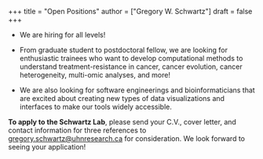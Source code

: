 +++
title = "Open Positions"
author = ["Gregory W. Schwartz"]
draft = false
+++

-   We are hiring for all levels!

-   From graduate student to postdoctoral fellow, we are looking for enthusiastic
    trainees who want to develop computational methods to understand
    treatment-resistance in cancer, cancer evolution, cancer heterogeneity,
    multi-omic analyses, and more!

-   We are also looking for software engineerings and bioinformaticians that are
    excited about creating new types of data visualizations and interfaces to make
    our tools widely accessible.

**To apply to the Schwartz Lab**, please send your C.V., cover letter, and contact
information for three references to [gregory.schwartz@uhnresearch.ca](mailto:gregory.schwartz@uhnresearch.ca) for
consideration. We look forward to seeing your application!

<br></br>